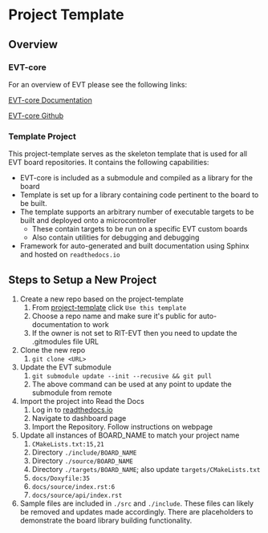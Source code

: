 # Project Template

## Overview

### EVT-core
For an overview of EVT please see the following links:

[EVT-core Documentation](https://evt-core.readthedocs.io/)

[EVT-core Github](https://github.com/RIT-EVT/EVT-core/)

### Template Project

This project-template serves as the skeleton template that is used for
all EVT board repositories.  It contains the following capabilities:

- EVT-core is included as a submodule and compiled as a library for
the board
- Template is set up for a library containing code pertinent to the board 
to be built.
- The template supports an arbitrary number of executable targets to be built
and deployed onto a microcontroller
  - These contain targets to be run on a specific EVT custom boards
  - Also contain utilities for debugging and debugging
- Framework for auto-generated and built documentation using Sphinx and
hosted on `readthedocs.io`

## Steps to Setup a New Project

1) Create a new repo based on the project-template
   1) From [project-template](https://github.com/RIT-EVT/project-template) click `Use this template`
   2) Choose a repo name and make sure it's public for auto-documentation to work
   3) If the owner is not set to RIT-EVT then you need to update the .gitmodules file URL
2) Clone the new repo
   1) `git clone <URL>`
3) Update the EVT submodule
   1) `git submodule update --init --recusive && git pull`
   2) The above command can be used at any point to update the submodule from remote
4) Import the project into Read the Docs
   1) Log in to [readthedocs.io](https://readthedocs.org/)
   2) Navigate to dashboard page
   3) Import the Repository.  Follow instructions on webpage
5) Update all instances of BOARD_NAME to match your project name
   1) `CMakeLists.txt:15,21`
   2) Directory `./include/BOARD_NAME`
   3) Directory `./source/BOARD_NAME`
   4) Directory `./targets/BOARD_NAME`; also update `targets/CMakeLists.txt`
   5) `docs/Doxyfile:35`
   6) `docs/source/index.rst:6`
   7) `docs/source/api/index.rst`
6) Sample files are included in `./src` and `./include`.  These files can likely be removed and 
updates made accordingly.  There are placeholders to demonstrate the board library building
functionality.

